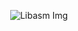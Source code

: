 <p align="center">
    <img src="https://user-images.githubusercontent.com/54294833/109171167-c8e6fd80-7781-11eb-8bb5-779adf2a03ce.png"
        title="Libasm Img">
</p>